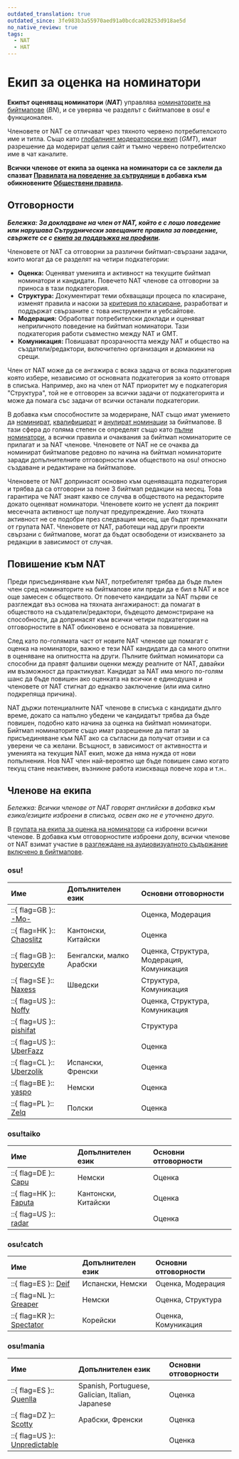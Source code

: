 ```yaml
---
outdated_translation: true
outdated_since: 3fe983b3a55970aed91a0bcdca028253d918ae5d
no_native_review: true
tags:
  - NAT
  - НАТ
---
```


# Екип за оценка на номинатори

**Екипът оценяващ номинатори** (***NAT***) управлява [номинаторите на бийтмапове](/wiki/People/Beatmap_Nominators) (*BN*), и се уверява че разделът с бийтмапове в osu! е функционален.

Членовете от NAT се отличават чрез тяхното червено потребителското име и титла. Също като [глобалният модераторски екип](/wiki/People/Global_Moderation_Team) (*GMT*), имат разрешение да модерират целия сайт и тъмно червено потребителско име в чат каналите.

**Всички членове от екипа за оценка на номинатори са се заклели да спазват [Правилата на поведение за сътрудници](/wiki/Rules/Contributor_Code_of_Conduct) в добавка към обикновените [Обществени правила](/wiki/Rules).**

## Отговорности

***Бележка: За докладване на член от NAT, който е с лошо поведение или нарушава Сътруднически завещаните правила за поведение, свържете се с [екипа за поддръжка на профили](/wiki/People/Account_support_team#support@ppy.sh).***

Членовете от NAT са отговорни за различни бийтмап-свързани задачи, които могат да се разделят на четири подкатегории:

- **Оценка:** Оценяват уменията и активност на текущите бийтмап номинатори и кандидати. Повечето NAT членове са отговорни за приноса в тази подкатегория.
- **Структура:** Документират теми обхващащи процеса по класиране, изменят правила и насоки за [критерия по класиране](/wiki/Ranking_Criteria), разработват и поддържат свързаните с това инструменти и уебсайтове.
- **Модерация:** Обработват потребителски доклади и оценяват неприличното поведение на бийтмап номинатори. Тази подкатeгория работи съвместно между NAT и GMT.
- **Комуникация:** Повишават прозрачността между NAT и общество на създатели/редактори, включително организация и домакини на срещи.

Член от NAT може да се ангажира с всяка задача от всяка подкатегория която избере, независимо от основната подкатегория за която отговаря в списъка. Например, ако на член от NAT приоритет му е подкатегория "Структура", той не е отговорен за всички задачи от подкатегорията и може да помага със задачи от всички останали подкатегории.

В добавка към способностите за модериране, NAT също имат умението да [номинират](/wiki/Beatmap_ranking_procedure#nominations), [квалифицират](/wiki/Beatmap_ranking_procedure#qualification) и [анулират номинации](/wiki/Beatmap_ranking_procedure#nomination-resets) за бийтмапове. В тази сфера до голяма степен се определят също като [пълни номинатори](/wiki/People/Beatmap_Nominators#пълни-бийтмап-номинатори), а всички правила и очаквания за бийтмап номинаторите се прилагат и за NAT членове. Членовете от NAT не се очаква да номинират бийтмапове редовно по начина на бийтмап номинаторите заради допълнителните отговорности към обществото на osu! относно създаване и редактиране на бийтмапове.

Членовете от NAT допринасят основно към оценяващата подкатегория и трябва да са отговорни за поне 3 бийтмап редакции на месец. Това гарантира че NAT знаят какво се случва в обществото на редакторите докато оценяват номинатори. Членовете които не успеят да покрият месечната активност ще получат предупреждение. Ако тяхната активност не се подобри през следващия месец, ще бъдат премахнати от групата NAT. Членовете от NAT, работещи над други проекти свързани с бийтмапове, могат да бъдат освободени от изискването за редакции в зависимост от случая.

## Повишение към NAT

Преди присъединяване към NAT, потребителят трябва да бъде пълен член сред номинаторите на бийтмапове или преди да е бил в NAT и все още замесен с обществото. От повечето кандидати за NAT първи се разглеждат въз основа на тяхната ангажираност: да помагат в обществото на създатели/редактори, бъдещото демонстриране на способности, да допринасят към всички четири подкатегории на отговорностите в NAT обикновено е основата за повишение.

След като по-голямата част от новите NAT членове ще помагат с оценка на номинатори, важно е тези NAT кандидати да са много опитни в оценяване на опитността на други. Пълните бийтмап номинатори са способни да правят фалшиви оценки между реалните от NAT, давайки им възможност да практикуват. Кандидат за NAT има много по-голям шанс да бъде повишен ако оценката на всички е единодушна и членовете от NAT стигнат до еднакво заключение (или има силно подкрепяща причина).

NAT държи потенциалните NAT членове в списъка с кандидати дълго време, докато са напълно убедени че кандидатът трябва да бъде повишен, подобно като начина за оценка на бийтмап номинатори. Бийтмап номинаторите също имат разрешение да питат за присъединяване към NAT ако са съгласни да получат отзиви и са уверени че са желани. Всъщност, в зависимост от активността и уменията на текущия NAT екип, може да няма нужда от нови попълнения. Нов NAT член най-вероятно ще бъде повишен само когато текущ стане неактивен, възникне работа изискваща повече хора и т.н..

## Членове на екипа

*Бележка: Всички членове от NAT говорят английски в добавка към езика/езиците изброени в списъка, освен ако не е уточнено друго.*

В [групата на екипа за оценка на номинатори](https://osu.ppy.sh/groups/7) са изброени всички членове. В добавка към отговорностите изброени долу, всички членове от NAT взимат участие в [разглеждане на аудиовизуалното съдържание включено в бийтмапове](/wiki/Rules/Visual_Content_Considerations#getting-your-image-assessed).

### osu!

| Име | Допълнителен език | Основни отговорности |
| :-- | :-- | :-- |
| ::{ flag=GB }:: [-Mo-](https://osu.ppy.sh/users/2202163) |  | Оценка, Модерация |
| ::{ flag=HK }:: [Chaoslitz](https://osu.ppy.sh/users/3621552) | Кантонски, Китайски | Оценка |
| ::{ flag=GB }:: [hypercyte](https://osu.ppy.sh/users/9155377) | Бенгалски, малко Арабски | Оценка, Структура, Модерация, Комуникация |
| ::{ flag=SE }:: [Naxess](https://osu.ppy.sh/users/8129817) | Шведски | Структура, Комуникация |
| ::{ flag=US }:: [Noffy](https://osu.ppy.sh/users/1541323) |  | Оценка, Структура, Комуникация |
| ::{ flag=US }:: [pishifat](https://osu.ppy.sh/users/3178418) |  | Структура |
| ::{ flag=US }:: [UberFazz](https://osu.ppy.sh/users/8646059) |  | Оценка |
| ::{ flag=CL }:: [Uberzolik](https://osu.ppy.sh/users/1314547) | Испански, Френски | Оценка |
| ::{ flag=BE }:: [yaspo](https://osu.ppy.sh/users/4945926) | Немски | Оценка |
| ::{ flag=PL }:: [Zelq](https://osu.ppy.sh/users/8953955) | Полски | Оценка |

### osu!taiko

| Име | Допълнителен език | Основни отговорности |
| :-- | :-- | :-- |
| ::{ flag=DE }:: [Capu](https://osu.ppy.sh/users/2474015) | Немски | Оценка |
| ::{ flag=HK }:: [Faputa](https://osu.ppy.sh/users/845733) | Кантонски, Китайски | Оценка |
| ::{ flag=US }:: [radar](https://osu.ppy.sh/users/7131099) |  | Оценка |

### osu!catch

| Име | Допълнителен език | Основни отговорности |
| :-- | :-- | :-- |
| ::{ flag=ES }:: [Deif](https://osu.ppy.sh/users/318565) | Испански, Немски | Оценка, Модерация |
| ::{ flag=NL }:: [Greaper](https://osu.ppy.sh/users/2369776) | Немски | Оценка, Структура |
| ::{ flag=KR }:: [Spectator](https://osu.ppy.sh/users/702598) | Корейски | Оценка, Комуникация |

### osu!mania

| Име | Допълнителен език | Основни отговорности |
| :-- | :-- | :-- |
| ::{ flag=ES }:: [Quenlla](https://osu.ppy.sh/users/4725379) | Spanish, Portuguese, Galician, Italian, Japanese | Оценка |
| ::{ flag=DZ }:: [Scotty](https://osu.ppy.sh/users/11085809) | Арабски, Френски | Оценка |
| ::{ flag=US }:: [Unpredictable](https://osu.ppy.sh/users/7560872) |  | Оценка |
